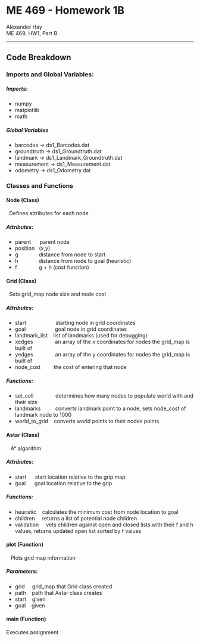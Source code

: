 # ME 469 - Homework 1B

Alexander Hay<br/>
ME 469, HW1, Part B

---------------------------------
## Code Breakdown

### Imports and Global Variables:

##### Imports:
+ numpy
+ matplotlib
+ math

##### Global Variables
+ barcodes -> ds1_Barcodes.dat
+ groundtruth -> ds1_Groundtruth.dat
+ landmark -> ds1_Landmark_Groundtruth.dat
+ measurement -> ds1_Measurement.dat
+ odometry -> ds1_Odometry.dat

### Classes and Functions

#### Node (Class)
&nbsp;&nbsp;Defines attributes for each node<br/>
##### Attributes:
+ parent &nbsp;&nbsp;&nbsp;&nbsp; parent node
+ position &nbsp; (x,y)
+ g &nbsp;&nbsp;&nbsp;&nbsp;&nbsp;&nbsp;&nbsp;&nbsp;&nbsp;&nbsp;&nbsp;&nbsp; distance from node to start
+ h &nbsp;&nbsp;&nbsp;&nbsp;&nbsp;&nbsp;&nbsp;&nbsp;&nbsp;&nbsp;&nbsp;&nbsp; distance from node to goal (heuristic)
+ f &nbsp;&nbsp;&nbsp;&nbsp;&nbsp;&nbsp;&nbsp;&nbsp;&nbsp;&nbsp;&nbsp;&nbsp;&nbsp; g + h (cost function)


#### Grid (Class)
&nbsp;&nbsp;Sets grid_map node size and node cost

##### Attributes:
+ start &nbsp;&nbsp;&nbsp;&nbsp;&nbsp;&nbsp;&nbsp;&nbsp;&nbsp;&nbsp;&nbsp;&nbsp;&nbsp;&nbsp;&nbsp;&nbsp;&nbsp;&nbsp; starting node in grid coordinates
+ goal &nbsp;&nbsp;&nbsp;&nbsp;&nbsp;&nbsp;&nbsp;&nbsp;&nbsp;&nbsp;&nbsp;&nbsp;&nbsp;&nbsp;&nbsp;&nbsp;&nbsp;&nbsp; goal node in grid coordinates
+ landmark_list &nbsp;&nbsp; list of landmarks (used for debugging)
+ xedges &nbsp;&nbsp;&nbsp;&nbsp;&nbsp;&nbsp;&nbsp;&nbsp;&nbsp;&nbsp;&nbsp;&nbsp;&nbsp; an array of the x coordinates for nodes the grid_map is built of
+ yedges &nbsp;&nbsp;&nbsp;&nbsp;&nbsp;&nbsp;&nbsp;&nbsp;&nbsp;&nbsp;&nbsp;&nbsp;&nbsp; an array of the y coordinates for nodes the grid_map is built of
+ node_cost &nbsp;&nbsp;&nbsp;&nbsp;&nbsp;&nbsp;&nbsp; the cost of entering that node

##### Functions:
+ set_cell &nbsp;&nbsp;&nbsp;&nbsp;&nbsp;&nbsp;&nbsp;&nbsp;&nbsp;&nbsp;&nbsp;&nbsp;&nbsp; determines how many nodes to populate world with and their size
+ landmarks &nbsp;&nbsp;&nbsp;&nbsp;&nbsp;&nbsp;&nbsp;&nbsp; converts landmark point to a node, sets node_cost of landmark node to 1000
+ world_to_grid &nbsp;&nbsp; converts world points to their nodes points


#### Astar (Class)
&nbsp;&nbsp; A* algorithm<br/>
##### Attributes:
+ start &nbsp;&nbsp;&nbsp;&nbsp; start location relative to the grip map
+ goal &nbsp;&nbsp;&nbsp;&nbsp; goal location relative to the grip

##### Functions:
+ heuristic &nbsp;&nbsp; calculates the minimum cost from node location to goal
+ children &nbsp;&nbsp;&nbsp; returns a list of potential node children
+ validation &nbsp;&nbsp;&nbsp; vets children against open and closed lists with their f and h values, returns updated open list sorted by f values


#### plot (Function)
&nbsp;&nbsp; Plots grid map information
##### Parameters:
+ grid &nbsp;&nbsp;&nbsp; grid_map that Grid class created
+ path &nbsp;&nbsp; path that Astar class creates
+ start &nbsp;&nbsp; given
+ goal &nbsp;&nbsp; given

#### main (Function)
Executes assignment

<!-- **bold** -->
